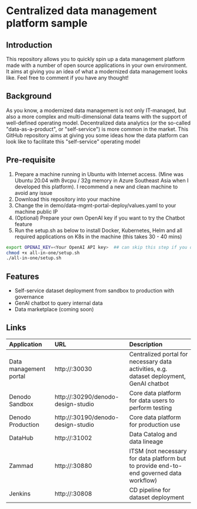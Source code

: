 
# Centralized data management platform sample

## Introduction
This repository allows you to quickly spin up a data management platform made with a number of open source applications in your own environment. It aims at giving you an idea of what a modernized data management looks like. Feel free to comment if you have any thought!

## Background
As you know, a modernized data management is not only IT-managed, but also a more complex and multi-dimensional data teams with the support of well-defined operating model. Decentralized data analytics (or the so-called "data-as-a-product", or "self-service") is more common in the market. This GitHub repository aims at giving you some ideas how the data platform can look like to facilitate this "self-service" operating model


## Pre-requisite
1. Prepare a machine running in Ubuntu with Internet access. (Mine was Ubuntu 20.04 with 8vcpu / 32g memory in Azure Southeast Asia when I developed this platform). I recommend a new and clean machine to avoid any issue
2. Download this repository into your machine
3. Change the <Your VM IP> in demo/data-mgmt-portal-deploy/values.yaml to your machine public IP
4. (Optional) Prepare your own OpenAI key if you want to try the Chatbot feature
5. Run the setup.sh as below to install Docker, Kubernetes, Helm and all required applications on K8s in the machine (this takes 30 - 40 mins)
```bash
export OPENAI_KEY=<Your OpenAI API key>  ## can skip this step if you don't need to use GenAI chatbot
chmod +x all-in-one/setup.sh
./all-in-one/setup.sh
```

## Features

- Self-service dataset deployment from sandbox to production with governance
- GenAI chatbot to query internal data 
- Data marketplace (coming soon)

## Links

| Application | URL    | Description |
| :-------- | :------- | :------- |
| Data management portal | http://<Your VM IP>:30030 | Centralized portal for necessary data activities, e.g. dataset deployment, GenAI chatbot |
| Denodo Sandbox | http://<Your VM IP>:30290/denodo-design-studio  | Core data platform for data users to perform testing |
| Denodo Production | http://<Your VM IP>:30190/denodo-design-studio  |Core data platform for production use |
| DataHub | http://<Your VM IP>:31002  | Data Catalog and data lineage |
| Zammad | http://<Your VM IP>:30880  | ITSM (not necessary for data platform but to provide end-to-end governed data workflow) |
| Jenkins | http://<Your VM IP>:30808  | CD pipeline for dataset deployment |